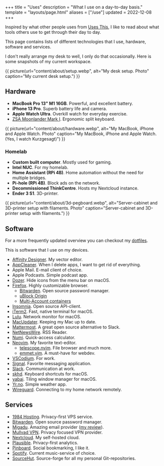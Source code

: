 +++
title = "Uses"
description = "What I use on a day-to-day basis."
template = "layouts/page.html"
aliases = ["/use"]
updated = 2022-12-08
+++

Inspired by what other people uses from [Uses This][usesthis], I like to read 
about what tools others use to get through their day to day.

This page contains lists of different technologies that I use, hardware,
software and services.

I don't really arrange my desk to well, I only do that occasionally. Here is 
some snapshots of my current workspace.

{{ picture(url="content/about/setup.webp", alt="My desk setup. Photo" caption="My current desk setup.") }}

## Hardware

- **MacBook Pro 13" M1 16GB**. Powerful, and excellent battery.
- **iPhone 13 Pro**. Superb battery life and camera.
- **Apple Watch Ultra**. Overkill watch for everyday exercise.
- [ZSA Moonlander Mark I][moonlander]. Ergonomic split keyboard.

{{ picture(url="content/about/hardware.webp", alt="My MacBook, iPhone and Apple Watch. Photo" caption="My MacBook, iPhone and Apple Watch. (Yes, I watch Kurzgesagt)") }}

### Homelab

- **Custom built computer**. Mostly used for gaming.
- **Intel NUC**. For my homelab.
- **Home Assistant (RPi 4B)**. Home automation without the need for multiple
  bridges.
- **Pi-hole (RPi 4B)**. Block ads on the network.
- **Decommissioned ThinkCentre**. Hosts my Nextcloud instance.
- **Ender 3 S1**. 3D-printer.

{{ picture(url="content/about/3d-pegboard.webp", alt="Server-cabinet and 3D-printer setup with filaments. Photo" caption="Server-cabinet and 3D-printer setup with filaments.") }}

## Software

For a more frequently updated overview you can checkout my [dotfiles][dotfiles].

This is software that I use on my devices.

- [Affinity Designer][affinity]. My vector editor.
- [AppCleaner][appcleaner]. When I delete apps, I want to get rid of everything.
- Apple Mail. E-mail client of choice.
- Apple Podcasts. Simple podcast app.
- [Dozer][dozer]. Hide icons from the menu bar on macOS.
- [Firefox][firefox]. Highly customizable browser.
  - [Bitwarden][bitwarden]. Open source password manager.
  - [uBlock Origin][ublock]
  - [Multi-Account containers][multia]
- [Insomnia][insomnia]. Open source API-client.
- [iTerm2][iterm]. Fast, native terminal for macOS.
- [Lulu][lulu]. Network monitor for macOS.
- [MacUpdater][macupdater]. Keeping my Mac up to date.
- [Mattermost][mattermost]. A great open source alternative to Slack.
- [NetNewsWire][netnewswire]. RSS Reader.
- [Numi][numi]. Quick-access calculator.
- [Neovim][neovim]. My favorite text-editor.
  - [telescope.nvim][telescope]. File browser and much more.
  - [emmet.vim][emmet]. A must-have for webdev.
- [VSCodium][vscodium]. For work.
- [Signal][signal]. Favorite messaging application.
- [Slack][slack]. Communication at work.
- [skhd][skhd]. Keyboard shortcuts for macOS.
- [yabai][yabai]. Tiling window manager for macOS.
- [Yr.no][yr]. Simple weather app.
- [Wireguard][wireguard]. Connecting to my home network remotely.

## Services

- [1984 Hosting][1984]. Privacy-first VPS service.
- [Bitwarden][bitwarden]. Open source password manager.
- [Migadu][migadu]. Amazing email provider ([my review][migadu_review]).
- [Mullvad VPN][mullvad]. Privacy focused VPN provider.
- [Nextcloud][nextcloud]. My self-hosted cloud.
- [Plausible][plausible]. Privacy-first analytics.
- [Pinboard][pinboard]. Social bookmarking, I like it.
- [Spotify][spotify]. Current music-service of choice.
- [SourceHut][sourcehut]. Source-forge for all my personal Git-repositories.

[affinity]: https://affinity.serif.com/en-us/designer
[firefox]: https://www.mozilla.org/en-US/firefox/new
[bitwarden]: https://bitwarden.com
[ublock]: https://ublockorigin.com
[multia]: https://addons.mozilla.org/en-US/firefox/addon/multi-account-containers
[mattermost]: https://mattermost.com
[neovim]: https://neovim.io
[telescope]: https://github.com/nvim-telescope/telescope.nvim
[emmet]: https://github.com/mattn/emmet-vim
[netnewswire]: https://netnewswire.com
[dozer]: https://github.com/Mortennn/Dozer
[nextcloud]: https://nextcloud.com
[numi]: https://numi.app
[rectangle]: https://github.com/rxhanson/Rectangle
[signal]: https://signal.org
[iterm]: https://iterm2.com/
[skhd]: https://github.com/koekeishiya/skhd
[slack]: https://slack.com
[spotify]: https://spotify.com
[vscodium]: https://github.com/VSCodium/vscodium
[darkroom]: https://apps.apple.com/us/app/a-dark-room/id736683061
[wireguard]: https://www.wireguard.com
[yr]: https://apps.apple.com/jo/app/yr-no/id490989206
[1984]: https://1984hosting.com
[migadu]: https://migadu.com
[migadu_review]: @/blog/2021-12-12-migadu-review/index.md
[mullvad]: https://mullvad.net/en/
[yabai]: https://github.com/koekeishiya/yabai
[lulu]: https://objective-see.com/products/lulu.html
[appcleaner]: https://freemacsoft.net/appcleaner/
[macupdater]: https://www.corecode.io/macupdater/
[plausible]: https://plausible.io
[dotfiles]: https://github.com/timharek/dotfiles
[pinboard]: https://pinboard.in
[moonlander]: https://www.zsa.io/moonlander/
[spaceman]: https://github.com/Jaysce/Spaceman
[usesthis]: https://usesthis.com/
[insomnia]: https://insomnia.rest/
[sourcehut]: https://sourcehut.org
